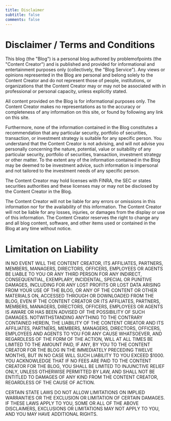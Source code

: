 ```yaml
---
title: Disclaimer
subtitle: false
comments: false
---
```


# Disclaimer / Terms and Conditions

This blog (the "Blog") is a personal blog authored by problemofpoints (the "Content Creator") and is published and provided for informational and entertainment purposes only (collectively, the "Blog Service"). Any views or opinions represented in the Blog are personal and belong solely to the Content Creator and do not represent those of people, institutions, or organizations that the Content Creator may or may not be associated with in professional or personal capacity, unless explicitly stated.

All content provided on the Blog is for informational purposes only. The Content Creator makes no representations as to the accuracy or completeness of any information on this site, or found by following any link on this site. 

Furthermore, none of the information contained in the Blog constitutes a recommendation that any particular security, portfolio of securities, transaction, or investment strategy is suitable for any specific person. You understand that the Content Creator is not advising, and will not advise you personally concerning the nature, potential, value or suitability of any particular security, portfolio of securities, transaction, investment strategy or other matter. To the extent any of the information contained in the Blog may be deemed to be investment advice, such information is impersonal and not tailored to the investment needs of any specific person.

The Content Creator may hold licenses with FINRA, the SEC or states securities authorities and these licenses may or may not be disclosed by the Content Creator in the Blog.

The Content Creator will not be liable for any errors or omissions in this information nor for the availability of this information. The Content Creator will not be liable for any losses, injuries, or damages from the display or use of this information. The Content Creator reserves the right to change any and all blog content, software, and other items used or contained in the Blog at any time without notice.

# Limitation on Liability

IN NO EVENT WILL THE CONTENT CREATOR, ITS AFFILIATES, PARTNERS, MEMBERS, MANAGERS, DIRECTORS, OFFICERS, EMPLOYEES OR AGENTS BE LIABLE TO YOU OR ANY THIRD PERSON FOR ANY INDIRECT, CONSEQUENTIAL, EXEMPLARY, INCIDENTAL, SPECIAL OR PUNITIVE DAMAGES, INCLUDING FOR ANY LOST PROFITS OR LOST DATA ARISING FROM YOUR USE OF THE BLOG, OR ANY OF THE CONTENT OR OTHER MATERIALS ON, ACCESSED THROUGH OR DOWNLOADED FROM THE BLOG, EVEN IF THE CONTENT CREATOR OR ITS AFFILIATES, PARTNERS, MEMBERS, MANAGERS, DIRECTORS, OFFICERS, EMPLOYEES OR AGENTS IS AWARE OR HAS BEEN ADVISED OF THE POSSIBILITY OF SUCH DAMAGES. NOTWITHSTANDING ANYTHING TO THE CONTRARY CONTAINED HEREIN, THE LIABILITY OF THE CONTENT CREATOR AND ITS AFFILIATES, PARTNERS, MEMBERS, MANAGERS, DIRECTORS, OFFICERS, EMPLOYEES AND AGENTS TO YOU FOR ANY CAUSE WHATSOEVER, AND REGARDLESS OF THE FORM OF THE ACTION, WILL AT ALL TIMES BE LIMITED TO THE AMOUNT PAID, IF ANY, BY YOU TO THE CONTENT CREATOR FOR THE BLOG IN THE IMMEDIATELY PRECEDING TWELVE MONTHS, BUT IN NO CASE WILL SUCH LIABILITY TO YOU EXCEED $1000. YOU ACKNOWLEDGE THAT IF NO FEES ARE PAID TO THE CONTENT CREATOR FOR THE BLOG, YOU SHALL BE LIMITED TO INJUNCTIVE RELIEF ONLY, UNLESS OTHERWISE PERMITTED BY LAW, AND SHALL NOT BE ENTITLED TO DAMAGES OF ANY KIND FROM THE CONTENT CREATOR, REGARDLESS OF THE CAUSE OF ACTION.

CERTAIN STATE LAWS DO NOT ALLOW LIMITATIONS ON IMPLIED WARRANTIES OR THE EXCLUSION OR LIMITATION OF CERTAIN DAMAGES. IF THESE LAWS APPLY TO YOU, SOME OR ALL OF THE ABOVE DISCLAIMERS, EXCLUSIONS OR LIMITATIONS MAY NOT APPLY TO YOU, AND YOU MAY HAVE ADDITIONAL RIGHTS.
